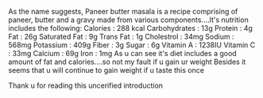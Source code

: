 As the name suggests, Paneer butter masala is a recipe comprising of paneer, butter and a gravy made from various components....It's nutrition includes the following:
Calories : 288 kcal
Carbohydrates : 13g
Protein : 4g
Fat : 26g
Saturated Fat : 9g
Trans Fat : 1g
Cholestrol : 34mg
Sodium : 568mg
Potassium : 409g
Fiber : 3g
Sugar : 6g
Vitamin A : 1238IU
Vitamin C : 33mg
Calcium : 69g
Iron : 1mg
As u can see it's diet includes a good amount of fat and calories....so not my fault if u gain ur weight
Besides it seems that u will continue to gain weight if u taste this once



Thank u for reading this uncerified introduction
